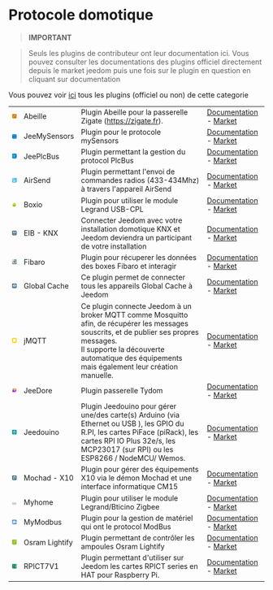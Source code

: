 
# Protocole domotique


>**IMPORTANT**

>Seuls les plugins de contributeur ont leur documentation ici. Vous pouvez consulter les documentations des plugins officiel directement depuis le market jeedom puis une fois sur le plugin en question en cliquant sur documentation


Vous pouvez voir [ici](https://market.jeedom.com/index.php?v=d&p=market&type=plugin&categorie=automation+protocol) tous les plugins (officiel ou non) de cette categorie

| | | | |
|--- | --- | --- | ---|
|<img src="Abeille/Abeille_icon.png" class="pluginLogo" width="100" />|Abeille|Plugin Abeille pour la passerelle Zigate (https://zigate.fr).|[Documentation](http://kiwihc16.free.fr/) - [Market](https://market.jeedom.com/index.php?v=d&p=market_display&id=3219)|
|<img src="JeeMySensors/JeeMySensors_icon.png" class="pluginLogo" width="100" />|JeeMySensors|Plugin pour le protocole mySensors|[Documentation](https://totoff974.github.io/jeedom-JeeMySensors/#language#/) - [Market](https://market.jeedom.com/index.php?v=d&p=market_display&id=3822)|
|<img src="JeePlcBus/JeePlcBus_icon.png" class="pluginLogo" width="100" />|JeePlcBus|Plugin permettant la gestion du protocol PlcBus|[Documentation](https://totoff974.github.io/JeePlcBus/#language#/) - [Market](https://market.jeedom.com/index.php?v=d&p=market_display&id=2487)|
|<img src="airsend/airsend_icon.png" class="pluginLogo" width="100" />|AirSend|Plugin permettant l'envoi de commandes radios (433-434Mhz) à travers l'appareil AirSend|[Documentation](https://devmel.github.io/jeedom_airsend/#language#/) - [Market](https://market.jeedom.com/index.php?v=d&p=market_display&id=3611)|
|<img src="boxio/boxio_icon.png" class="pluginLogo" width="100" />|Boxio|Plugin pour utiliser le module Legrand USB-CPL|[Documentation](https://apages2.github.io/pluginjeedom-boxio/#language#/) - [Market](https://market.jeedom.com/index.php?v=d&p=market_display&id=1335)|
|<img src="eibd/eibd_icon.png" class="pluginLogo" width="100" />|EIB - KNX|Connecter Jeedom avec votre installation domotique KNX et Jeedom deviendra un participant de votre installation|[Documentation](http://mika-nt28.github.io/Documentations/eibd/#language#/) - [Market](https://market.jeedom.com/index.php?v=d&p=market_display&id=203)|
|<img src="fibaro/fibaro_icon.png" class="pluginLogo" width="100" />|Fibaro|Plugin pour récuperer les données des boxes Fibaro et interagir|[Documentation](https://rems02.github.io/fibaro/#language#/) - [Market](https://market.jeedom.com/index.php?v=d&p=market_display&id=3588)|
|<img src="globalcache/globalcache_icon.png" class="pluginLogo" width="100" />|Global Cache|Ce plugin permet de connecter tous les appareils Global Cache à Jeedom|[Documentation](https://mika-nt28.github.io/Documentations/globalcache/#language#/) - [Market](https://market.jeedom.com/index.php?v=d&p=market_display&id=2932)|
|<img src="jMQTT/jMQTT_icon.png" class="pluginLogo" width="100" />|jMQTT|Ce plugin connecte Jeedom à un broker MQTT comme Mosquitto afin, de récupérer les messages souscrits, et de publier ses propres messages.<br/>Il supporte la découverte automatique des équipements mais également leur création manuelle.|[Documentation](https://domotruc.github.io/jMQTT/#language#/) - [Market](https://market.jeedom.com/index.php?v=d&p=market_display&id=3166)|
|<img src="jeedore/jeedore_icon.png" class="pluginLogo" width="100" />|JeeDore|Plugin passerelle Tydom|[Documentation](https://github.com/rezolv-fr/jeedoredaemon-dotnet/blob/master/docs/index.md) - [Market](https://market.jeedom.com/index.php?v=d&p=market_display&id=3757)|
|<img src="jeedouino/jeedouino_icon.png" class="pluginLogo" width="100" />|Jeedouino|Plugin Jeedouino pour gérer une/des carte(s) Arduino (via Ethernet ou USB ), les GPIO du R.PI, les cartes PiFace (piRack), les cartes RPI IO Plus 32e/s, les MCP23017 (sur RPI) ou les ESP8266 / NodeMCU/ Wemos.|[Documentation](https://revlysj.github.io/jeedouino/#language#/index) - [Market](https://market.jeedom.com/index.php?v=d&p=market_display&id=2064)|
|<img src="mochad/mochad_icon.png" class="pluginLogo" width="100" />|Mochad - X10|Plugin pour gérer des équipements X10 via le démon Mochad et une interface informatique CM15|[Documentation](https://mika-nt28.github.io/Documentations/mochad/#language#/) - [Market](https://market.jeedom.com/index.php?v=d&p=market_display&id=359)|
|<img src="myhome/myhome_icon.png" class="pluginLogo" width="100" />|Myhome|Plugin pour utiliser le module Legrand/Bticino Zigbee|[Documentation](https://apages2.github.io/pluginjeedom-myhome/#language#/) - [Market](https://market.jeedom.com/index.php?v=d&p=market_display&id=2445)|
|<img src="mymodbus/mymodbus_icon.png" class="pluginLogo" width="100" />|MyModbus|Plugin pour la gestion de matériel qui ont le protocol ModBus|[Documentation](https://bebel27a.github.io/jeedom-mymobdus.github.io/#language#/) - [Market](https://market.jeedom.com/index.php?v=d&p=market_display&id=3858)|
|<img src="osramLightify/osramLightify_icon.png" class="pluginLogo" width="100" />|Osram Lightify|Plugin permettant de contrôler les ampoules Osram Lightify|[Documentation]() - [Market](https://market.jeedom.com/index.php?v=d&p=market_display&id=2811)|
|<img src="rpict/rpict_icon.png" class="pluginLogo" width="100" />|RPICT7V1|Plugin permettant d'utiliser sur Jeedom les cartes RPICT series en HAT pour Raspberry Pi.|[Documentation](https://tlierdotfr.github.io/jeedom-plugin-rpict/#language#/) - [Market](https://market.jeedom.com/index.php?v=d&p=market_display&id=3637)|
